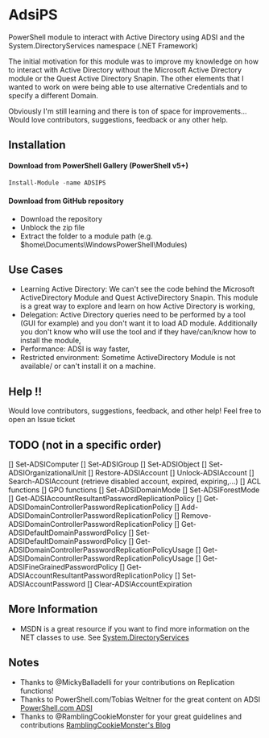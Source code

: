 # AdsiPS

PowerShell module to interact with Active Directory using ADSI and the System.DirectoryServices namespace (.NET Framework)

The initial motivation for this module was to improve my knowledge on how to interact with Active Directory without the Microsoft Active Directory module or the Quest Active Directory Snapin.
The other elements that I wanted to work on were being able to use alternative Credentials and to specify a different Domain.

Obviously I'm still learning and there is ton of space for improvements... Would love contributors, suggestions, feedback or any other help.
 
## Installation
#### Download from PowerShell Gallery (PowerShell v5+)
``` powershell
Install-Module -name ADSIPS
```

#### Download from GitHub repository
* Download the repository
* Unblock the zip file
* Extract the folder to a module path (e.g. $home\Documents\WindowsPowerShell\Modules)


## Use Cases

* Learning Active Directory: We can't see the code behind the Microsoft ActiveDirectory Module and Quest ActiveDirectory Snapin. This module is a great way to explore and learn on how Active Directory is working,
* Delegation: Active Directory queries need to be performed by a tool (GUI for example) and you don't want it to load AD module. Additionally you don't know who will use the tool and if they have/can/know how to install the module,
* Performance:  ADSI is way faster,
* Restricted environment: Sometime ActiveDirectory Module is not available/ or can't install it on a machine.



## Help !!
Would love contributors, suggestions, feedback, and other help! Feel free to open an Issue ticket
 
## TODO (not in a specific order)
[] Set-ADSIComputer
[] Set-ADSIGroup
[] Set-ADSIObject
[] Set-ADSIOrganizationalUnit
[] Restore-ADSIAccount
[] Unlock-ADSIAccount
[] Search-ADSIAccount (retrieve disabled account, expired, expiring,...)
[] ACL functions
[] GPO functions
[] Set-ADSIDomainMode
[] Set-ADSIForestMode
[] Get-ADSIAccountResultantPasswordReplicationPolicy
[] Get-ADSIDomainControllerPasswordReplicationPolicy
[] Add-ADSIDomainControllerPasswordReplicationPolicy
[] Remove-ADSIDomainControllerPasswordReplicationPolicy
[] Get-ADSIDefaultDomainPasswordPolicy
[] Set-ADSIDefaultDomainPasswordPolicy
[] Get-ADSIDomainControllerPasswordReplicationPolicyUsage
[] Get-ADSIDomainControllerPasswordReplicationPolicyUsage
[] Get-ADSIFineGrainedPasswordPolicy
[] Get-ADSIAccountResultantPasswordReplicationPolicy
[] Set-ADSIAccountPassword
[] Clear-ADSIAccountExpiration

## More Information
 * MSDN is a great resource if you want to find more information on the NET classes to use. See [System.DirectoryServices](https://msdn.microsoft.com/en-us/library/system.directoryservices(v=vs.110).aspx)



## Notes
 * Thanks to @MickyBalladelli for your contributions on Replication functions!
 * Thanks to PowerShell.com/Tobias Weltner for the great content on ADSI [PowerShell.com ADSI](http://powershell.com/cs/blogs/ebookv2/archive/2012/03/25/chapter-19-user-management.aspx)
 * Thanks to @RamblingCookieMonster for your great guidelines and contributions [RamblingCookieMonster's Blog](http://ramblingcookiemonster.github.io/Building-A-PowerShell-Module/)
